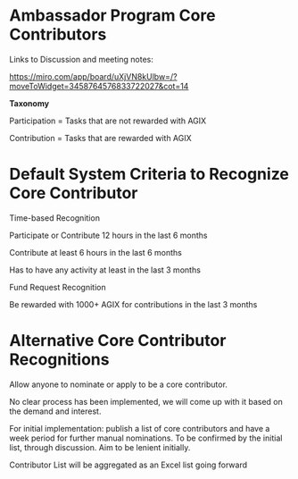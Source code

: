 # Ambassador Program Core Contributors

Links to Discussion and meeting notes:

https://miro.com/app/board/uXjVN8kUlbw=/?moveToWidget=3458764576833722027&cot=14



**Taxonomy**

Participation = Tasks that are not rewarded with AGIX

Contribution = Tasks that are rewarded with AGIX



# Default System Criteria to Recognize Core Contributor

Time-based Recognition

Participate or Contribute 12 hours in the last 6 months

Contribute at least 6 hours in the last 6 months

Has to have any activity at least in the last 3 months

Fund Request Recognition

Be rewarded with 1000+ AGIX for contributions in the last 3 months



# Alternative Core Contributor Recognitions

Allow anyone to nominate or apply to be a core contributor.

No clear process has been implemented, we will come up with it based on the demand and interest.

For initial implementation: publish a list of core contributors and have a week period for further manual nominations. To be confirmed by the initial list, through discussion. Aim to be lenient initially.



Contributor List will be aggregated as an Excel list going forward



